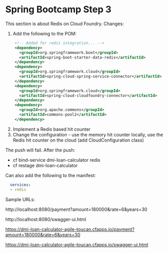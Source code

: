# Spring Bootcamp Step 3

This section is about Redis on Cloud Foundry. Changes:

1. Add the following to the POM:

```xml
    <!-- Added for redis integration... -->
    <dependency>
      <groupId>org.springframework.boot</groupId>
      <artifactId>spring-boot-starter-data-redis</artifactId>
    </dependency>
    <dependency>
      <groupId>org.springframework.cloud</groupId>
      <artifactId>spring-cloud-spring-service-connector</artifactId>
    </dependency>
    <dependency>
      <groupId>org.springframework.cloud</groupId>
      <artifactId>spring-cloud-cloudfoundry-connector</artifactId>
    </dependency>
    <dependency>
      <groupId>org.apache.commons</groupId>
      <artifactId>commons-pool2</artifactId>
    </dependency>
```

2. Implement a Redis based hit counter
3. Change the configuration - use the memory hit counter locally, use the Redis hit counter on the cloud (add CloudConfiguration class)

The push will fail. After the push:

- cf bind-service dmi-loan-calculator redis
- cf restage dmi-loan-calculator

Can also add the following to the manifest:

```yaml
  services:
  - redis
```


Sample URLs:

http://localhost:8080/payment?amount=180000&rate=6&years=30

http://localhost:8080/swagger-ui.html

https://dmi-loan-calculator-agile-toucan.cfapps.io/payment?amount=180000&rate=6&years=30

https://dmi-loan-calculator-agile-toucan.cfapps.io/swagger-ui.html
